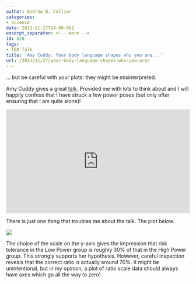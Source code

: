 ```yaml
---
author: Andrew B. Collier
categories:
- Science
date: 2013-11-27T14:00:06Z
excerpt_separator: <!-- more -->
id: 620
tags:
- TED Talk
title: 'Amy Cuddy: Your body language shapes who you are...'
url: /2013/11/27/your-body-language-shapes-who-you-are/
---
```


... but be careful with your plots: they might be misinterpreted.

Amy Cuddy gives a great [talk](http://www.ted.com/talks/amy_cuddy_your_body_language_shapes_who_you_are.html). Provided me with lots to think about and I will happily confess that I have struck a few power poses (but only after ensuring that I am quite alone)!

<!--more-->

<div style="max-width:640"><div style="position:relative;height:0;padding-bottom:56.25%"><iframe src="https://embed.ted.com/talks/amy_cuddy_your_body_language_shapes_who_you_are" width="640" height="360" style="position:absolute;left:0;top:0;width:100%;height:100%" frameborder="0" scrolling="no" allowfullscreen></iframe></div></div>

There is just one thing that troubles me about the talk. The plot below.

<img src="/img/2013/11/amy-cuddy-plot.png">

The choice of the scale on the y-axis gives the impression that risk tolerance in the Low Power group is roughly 30% of that in the High Power group. This strongly supports her hypothesis. However, careful inspection reveals that the correct ratio is actually around 70%. It might be unintentional, but in my opinion, a plot of ratio scale data should always have axes which go all the way to zero!
